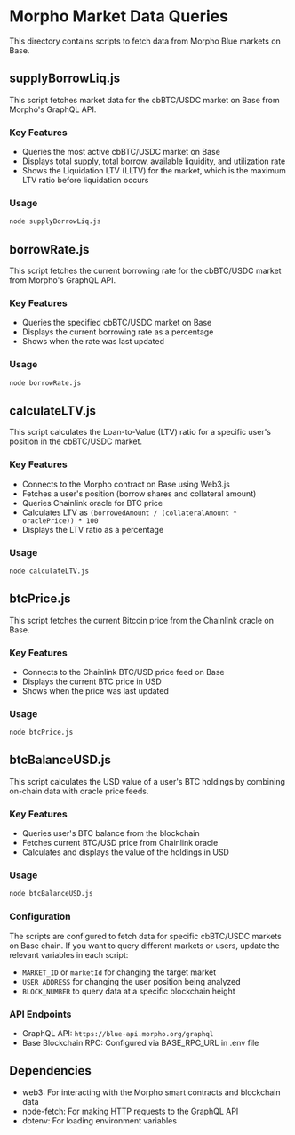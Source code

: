 # Morpho Market Data Queries

This directory contains scripts to fetch data from Morpho Blue markets on Base.

## supplyBorrowLiq.js

This script fetches market data for the cbBTC/USDC market on Base from Morpho's GraphQL API.

### Key Features
- Queries the most active cbBTC/USDC market on Base
- Displays total supply, total borrow, available liquidity, and utilization rate
- Shows the Liquidation LTV (LLTV) for the market, which is the maximum LTV ratio before liquidation occurs

### Usage

```bash
node supplyBorrowLiq.js
```

## borrowRate.js

This script fetches the current borrowing rate for the cbBTC/USDC market from Morpho's GraphQL API.

### Key Features
- Queries the specified cbBTC/USDC market on Base
- Displays the current borrowing rate as a percentage
- Shows when the rate was last updated

### Usage

```bash
node borrowRate.js
```

## calculateLTV.js

This script calculates the Loan-to-Value (LTV) ratio for a specific user's position in the cbBTC/USDC market.

### Key Features
- Connects to the Morpho contract on Base using Web3.js
- Fetches a user's position (borrow shares and collateral amount)
- Queries Chainlink oracle for BTC price
- Calculates LTV as `(borrowedAmount / (collateralAmount * oraclePrice)) * 100`
- Displays the LTV ratio as a percentage

### Usage

```bash
node calculateLTV.js
```

## btcPrice.js

This script fetches the current Bitcoin price from the Chainlink oracle on Base.

### Key Features
- Connects to the Chainlink BTC/USD price feed on Base
- Displays the current BTC price in USD
- Shows when the price was last updated

### Usage

```bash
node btcPrice.js
```

## btcBalanceUSD.js

This script calculates the USD value of a user's BTC holdings by combining on-chain data with oracle price feeds.

### Key Features
- Queries user's BTC balance from the blockchain
- Fetches current BTC/USD price from Chainlink oracle
- Calculates and displays the value of the holdings in USD

### Usage

```bash
node btcBalanceUSD.js
```

### Configuration

The scripts are configured to fetch data for specific cbBTC/USDC markets on Base chain. If you want to query different markets or users, update the relevant variables in each script:
- `MARKET_ID` or `marketId` for changing the target market
- `USER_ADDRESS` for changing the user position being analyzed
- `BLOCK_NUMBER` to query data at a specific blockchain height

### API Endpoints

- GraphQL API: `https://blue-api.morpho.org/graphql`
- Base Blockchain RPC: Configured via BASE_RPC_URL in .env file

## Dependencies

- web3: For interacting with the Morpho smart contracts and blockchain data
- node-fetch: For making HTTP requests to the GraphQL API
- dotenv: For loading environment variables 
